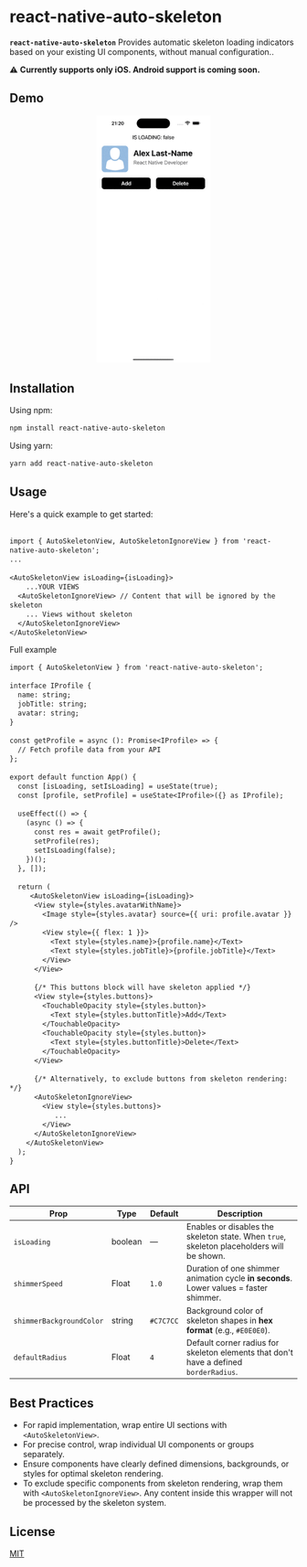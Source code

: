 # react-native-auto-skeleton

**`react-native-auto-skeleton`** Provides automatic skeleton loading indicators based on your existing UI components, without manual configuration..

⚠️ **Currently supports only iOS. Android support is coming soon.**

## Demo
<p align="center">
<img src="./assets/demo.gif" width="200" alt="react-native-auto-skeleton demo" />
</p>

## Installation

Using npm:
```bash
npm install react-native-auto-skeleton
```

Using yarn:
```bash
yarn add react-native-auto-skeleton
```

## Usage

Here's a quick example to get started:


```tsx

import { AutoSkeletonView, AutoSkeletonIgnoreView } from 'react-native-auto-skeleton';
...

<AutoSkeletonView isLoading={isLoading}>
    ...YOUR VIEWS
  <AutoSkeletonIgnoreView> // Content that will be ignored by the skeleton
    ... Views without skeleton
  </AutoSkeletonIgnoreView>
</AutoSkeletonView>
```

Full example

```tsx
import { AutoSkeletonView } from 'react-native-auto-skeleton';

interface IProfile {
  name: string;
  jobTitle: string;
  avatar: string;
}

const getProfile = async (): Promise<IProfile> => {
  // Fetch profile data from your API
};

export default function App() {
  const [isLoading, setIsLoading] = useState(true);
  const [profile, setProfile] = useState<IProfile>({} as IProfile);

  useEffect(() => {
    (async () => {
      const res = await getProfile();
      setProfile(res);
      setIsLoading(false);
    })();
  }, []);

  return (
     <AutoSkeletonView isLoading={isLoading}>
      <View style={styles.avatarWithName}>
        <Image style={styles.avatar} source={{ uri: profile.avatar }} />
        <View style={{ flex: 1 }}>
          <Text style={styles.name}>{profile.name}</Text>
          <Text style={styles.jobTitle}>{profile.jobTitle}</Text>
        </View>
      </View>

      {/* This buttons block will have skeleton applied */}
      <View style={styles.buttons}>
        <TouchableOpacity style={styles.button}>
          <Text style={styles.buttonTitle}>Add</Text>
        </TouchableOpacity>
        <TouchableOpacity style={styles.button}>
          <Text style={styles.buttonTitle}>Delete</Text>
        </TouchableOpacity>
      </View>

      {/* Alternatively, to exclude buttons from skeleton rendering: */}
      <AutoSkeletonIgnoreView>
        <View style={styles.buttons}>
           ...
        </View>
      </AutoSkeletonIgnoreView>
    </AutoSkeletonView>
  );
}
```

## API

| Prop                      | Type    | Default | Description                                                                                   |
|---------------------------|---------|---------|-----------------------------------------------------------------------------------------------|
| `isLoading`               | boolean | —       | Enables or disables the skeleton state. When `true`, skeleton placeholders will be shown.     |
| `shimmerSpeed`            | Float   | `1.0`   | Duration of one shimmer animation cycle **in seconds**. Lower values = faster shimmer.        |
| `shimmerBackgroundColor`  | string  | `#C7C7CC`       | Background color of skeleton shapes in **hex format** (e.g., `#E0E0E0`).                      |
| `defaultRadius`           | Float   | `4`     | Default corner radius for skeleton elements that don't have a defined `borderRadius`.         |

## Best Practices

- For rapid implementation, wrap entire UI sections with `<AutoSkeletonView>`.
- For precise control, wrap individual UI components or groups separately.
- Ensure components have clearly defined dimensions, backgrounds, or styles for optimal skeleton rendering.
- To exclude specific components from skeleton rendering, wrap them with `<AutoSkeletonIgnoreView>`. Any content inside this wrapper will not be processed by the skeleton system.

## License

[MIT](LICENSE)
